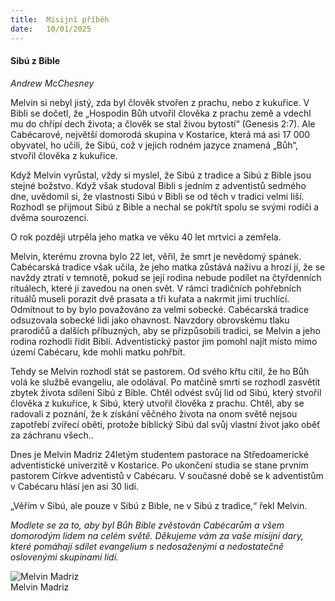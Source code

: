 ```yaml
---
title:  Misijní příběh
date:   10/01/2025
---
```


#### Sibú z Bible

_Andrew McChesney_

Melvin si nebyl jistý, zda byl člověk stvořen z prachu, nebo z kukuřice. V Bibli se dočetl, že „Hospodin Bůh utvořil člověka z prachu země a vdechl mu do chřípí dech života; a člověk se stal živou bytostí“ (Genesis 2:7). Ale Cabécarové, největší domorodá skupina v Kostarice, která má asi 17 000 obyvatel, ho učili, že Sibú, což v jejich rodném jazyce znamená „Bůh“, stvořil člověka z kukuřice.

Když Melvin vyrůstal, vždy si myslel, že Sibú z tradice a Sibú z Bible jsou stejné božstvo. Když však studoval Bibli s jedním z adventistů sedmého dne, uvědomil si, že vlastnosti Sibú v Bibli se od těch v tradici velmi liší. Rozhodl se přijmout Sibú z Bible a nechal se pokřtít spolu se svými rodiči a dvěma sourozenci.

O rok později utrpěla jeho matka ve věku 40 let mrtvici a zemřela.

Melvin, kterému zrovna bylo 22 let, věřil, že smrt je nevědomý spánek. Cabécarská tradice však učila, že jeho matka zůstává naživu a hrozí jí, že se navždy ztratí v temnotě, pokud se její rodina nebude podílet na čtyřdenních rituálech, které ji zavedou na onen svět. V rámci tradičních pohřebních rituálů museli porazit dvě prasata a tři kuřata a nakrmit jimi truchlící. Odmítnout to by bylo považováno za velmi sobecké. Cabécarská tradice odsuzovala sobecké lidi jako ohavnost. Navzdory obrovskému tlaku prarodičů a dalších příbuzných, aby se přizpůsobili tradici, se Melvin a jeho rodina rozhodli řídit Biblí. Adventistický pastor jim pomohl najít místo mimo území Cabécaru, kde mohli matku pohřbít.

Tehdy se Melvin rozhodl stát se pastorem. Od svého křtu cítil, že ho Bůh volá ke službě evangeliu, ale odolával. Po matčině smrti se rozhodl zasvětit zbytek života sdílení Sibú z Bible. Chtěl odvést svůj lid od Sibú, který stvořil člověka z kukuřice, k Sibú, který utvořil člověka z prachu. Chtěl, aby se radovali z poznání, že k získání věčného života na onom světě nejsou zapotřebí zvířecí oběti, protože biblický Sibú dal svůj vlastní život jako oběť za záchranu všech..

Dnes je Melvin Madriz 24letým studentem pastorace na Středoamerické adventistické univerzitě v Kostarice. Po ukončení studia se stane prvním pastorem Církve adventistů v Cabécaru. V současné době se k adventistům v Cabécaru hlásí jen asi 30 lidí.

„Věřím v Sibú, ale pouze v Sibú z Bible, ne v Sibú z tradice,“ řekl Melvin.

_Modlete se za to, aby byl Bůh Bible zvěstován Cabécarům a všem domorodým lidem na celém světě. Děkujeme vám za vaše misijní dary, které pomáhají sdílet evangelium s nedosaženými a nedostatečně oslovenými skupinami lidí._

![Melvin Madriz](https://sabbath-school-resources-assets.adventech.io/cs/ss/2025-01/02/picture02.jpg)  
Melvin Madriz
